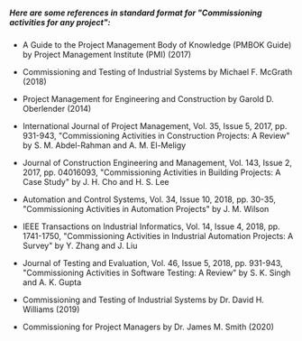 #####  Here are some references in standard format for "Commissioning activities for any project":

-	A Guide to the Project Management Body of Knowledge (PMBOK Guide) by Project Management Institute (PMI) (2017)

-	Commissioning and Testing of Industrial Systems by Michael F. McGrath (2018)

-	Project Management for Engineering and Construction by Garold D. Oberlender (2014)

-	International Journal of Project Management, Vol. 35, Issue 5, 2017, pp. 931-943, "Commissioning Activities in Construction Projects: A Review" by S. M. Abdel-Rahman and A. M. El-Meligy

-	Journal of Construction Engineering and Management, Vol. 143, Issue 2, 2017, pp. 04016093, "Commissioning Activities in Building Projects: A Case Study" by J. H. Cho and H. S. Lee

-	Automation and Control Systems, Vol. 34, Issue 10, 2018, pp. 30-35, "Commissioning Activities in Automation Projects" by J. M. Wilson

-	IEEE Transactions on Industrial Informatics, Vol. 14, Issue 4, 2018, pp. 1741-1750, "Commissioning Activities in Industrial Automation Projects: A Survey" by Y. Zhang and J. Liu

-	Journal of Testing and Evaluation, Vol. 46, Issue 5, 2018, pp. 931-943, "Commissioning Activities in Software Testing: A Review" by S. K. Singh and A. K. Gupta

-	Commissioning and Testing of Industrial Systems by Dr. David H. Williams (2019)

-	Commissioning for Project Managers by Dr. James M. Smith (2020)
